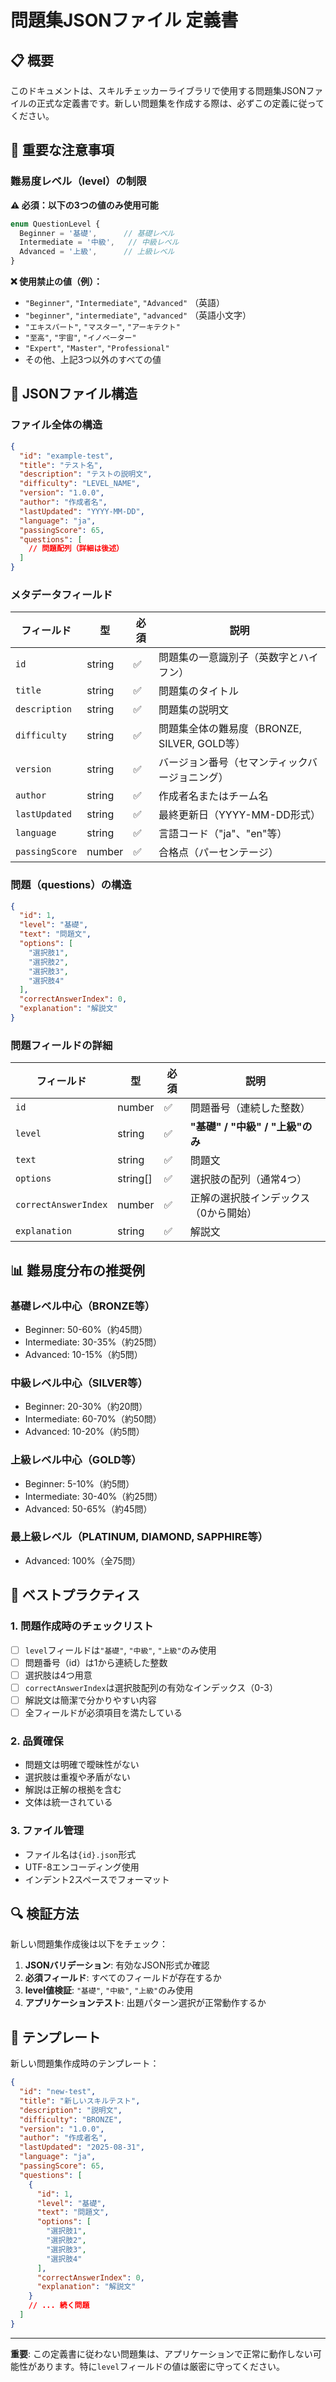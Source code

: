 # 問題集JSONファイル 定義書

## 📋 概要

このドキュメントは、スキルチェッカーライブラリで使用する問題集JSONファイルの正式な定義書です。新しい問題集を作成する際は、必ずこの定義に従ってください。

## 🚨 重要な注意事項

### 難易度レベル（level）の制限

**⚠️ 必須：以下の3つの値のみ使用可能**

```typescript
enum QuestionLevel {
  Beginner = '基礎',      // 基礎レベル
  Intermediate = '中級',   // 中級レベル  
  Advanced = '上級',      // 上級レベル
}
```

**❌ 使用禁止の値（例）：**
- `"Beginner"`, `"Intermediate"`, `"Advanced"` （英語）
- `"beginner"`, `"intermediate"`, `"advanced"` （英語小文字）
- `"エキスパート"`, `"マスター"`, `"アーキテクト"`
- `"至高"`, `"宇宙"`, `"イノベーター"`
- `"Expert"`, `"Master"`, `"Professional"`
- その他、上記3つ以外のすべての値

## 📄 JSONファイル構造

### ファイル全体の構造

```json
{
  "id": "example-test",
  "title": "テスト名",
  "description": "テストの説明文",
  "difficulty": "LEVEL_NAME",
  "version": "1.0.0",
  "author": "作成者名",
  "lastUpdated": "YYYY-MM-DD",
  "language": "ja",
  "passingScore": 65,
  "questions": [
    // 問題配列（詳細は後述）
  ]
}
```

### メタデータフィールド

| フィールド | 型 | 必須 | 説明 |
|-----------|----|----|------|
| `id` | string | ✅ | 問題集の一意識別子（英数字とハイフン） |
| `title` | string | ✅ | 問題集のタイトル |
| `description` | string | ✅ | 問題集の説明文 |
| `difficulty` | string | ✅ | 問題集全体の難易度（BRONZE, SILVER, GOLD等） |
| `version` | string | ✅ | バージョン番号（セマンティックバージョニング） |
| `author` | string | ✅ | 作成者名またはチーム名 |
| `lastUpdated` | string | ✅ | 最終更新日（YYYY-MM-DD形式） |
| `language` | string | ✅ | 言語コード（"ja"、"en"等） |
| `passingScore` | number | ✅ | 合格点（パーセンテージ） |

### 問題（questions）の構造

```json
{
  "id": 1,
  "level": "基礎",
  "text": "問題文",
  "options": [
    "選択肢1",
    "選択肢2", 
    "選択肢3",
    "選択肢4"
  ],
  "correctAnswerIndex": 0,
  "explanation": "解説文"
}
```

### 問題フィールドの詳細

| フィールド | 型 | 必須 | 説明 |
|-----------|----|----|------|
| `id` | number | ✅ | 問題番号（連続した整数） |
| `level` | string | ✅ | **"基礎" / "中級" / "上級"のみ** |
| `text` | string | ✅ | 問題文 |
| `options` | string[] | ✅ | 選択肢の配列（通常4つ） |
| `correctAnswerIndex` | number | ✅ | 正解の選択肢インデックス（0から開始） |
| `explanation` | string | ✅ | 解説文 |

## 📊 難易度分布の推奨例

### 基礎レベル中心（BRONZE等）
- Beginner: 50-60%（約45問）
- Intermediate: 30-35%（約25問）  
- Advanced: 10-15%（約5問）

### 中級レベル中心（SILVER等）
- Beginner: 20-30%（約20問）
- Intermediate: 60-70%（約50問）
- Advanced: 10-20%（約5問）

### 上級レベル中心（GOLD等）
- Beginner: 5-10%（約5問）
- Intermediate: 30-40%（約25問）
- Advanced: 50-65%（約45問）

### 最上級レベル（PLATINUM, DIAMOND, SAPPHIRE等）
- Advanced: 100%（全75問）

## 🎯 ベストプラクティス

### 1. 問題作成時のチェックリスト

- [ ] `level`フィールドは`"基礎"`, `"中級"`, `"上級"`のみ使用
- [ ] 問題番号（id）は1から連続した整数
- [ ] 選択肢は4つ用意
- [ ] `correctAnswerIndex`は選択肢配列の有効なインデックス（0-3）
- [ ] 解説文は簡潔で分かりやすい内容
- [ ] 全フィールドが必須項目を満たしている

### 2. 品質確保

- 問題文は明確で曖昧性がない
- 選択肢は重複や矛盾がない
- 解説は正解の根拠を含む
- 文体は統一されている

### 3. ファイル管理

- ファイル名は`{id}.json`形式
- UTF-8エンコーディング使用
- インデント2スペースでフォーマット

## 🔍 検証方法

新しい問題集作成後は以下をチェック：

1. **JSONバリデーション**: 有効なJSON形式か確認
2. **必須フィールド**: すべてのフィールドが存在するか
3. **level値検証**: `"基礎"`, `"中級"`, `"上級"`のみ使用
4. **アプリケーションテスト**: 出題パターン選択が正常動作するか

## 📝 テンプレート

新しい問題集作成時のテンプレート：

```json
{
  "id": "new-test",
  "title": "新しいスキルテスト",
  "description": "説明文",
  "difficulty": "BRONZE",
  "version": "1.0.0", 
  "author": "作成者名",
  "lastUpdated": "2025-08-31",
  "language": "ja",
  "passingScore": 65,
  "questions": [
    {
      "id": 1,
      "level": "基礎",
      "text": "問題文",
      "options": [
        "選択肢1",
        "選択肢2",
        "選択肢3", 
        "選択肢4"
      ],
      "correctAnswerIndex": 0,
      "explanation": "解説文"
    }
    // ... 続く問題
  ]
}
```

---

**重要**: この定義書に従わない問題集は、アプリケーションで正常に動作しない可能性があります。特に`level`フィールドの値は厳密に守ってください。